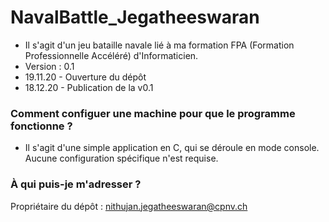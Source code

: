 # NavalBattle_Jegatheeswaran
* Il s'agit d'un jeu bataille navale lié à ma formation FPA (Formation Professionnelle Accéléré) d'Informaticien.
* Version : 0.1
* 19.11.20 - Ouverture du dépôt
* 18.12.20 - Publication de la v0.1

### Comment configuer une machine pour que le programme fonctionne ? ###

* Il s'agit d'une simple application en C, qui se déroule en mode console. Aucune configuration spécifique n'est requise.

### À qui puis-je m'adresser ? ###

Propriétaire du dépôt : nithujan.jegatheeswaran@cpnv.ch
